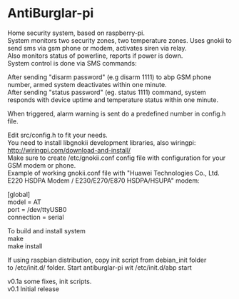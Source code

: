 AntiBurglar-pi  
=====  
  
Home security system, based on raspberry-pi.  
System monitors two security zones, two temperature zones. Uses gnokii to send sms via gsm phone or modem, activates 
siren via relay.  
Also monitors status of powerline, reports if power is down.  
System control is done via SMS commands:  
  
After sending "disarm password" (e.g disarm 1111) to abp GSM phone number, armed system deactivates within one minute.  
After sending "status password" (eg. status 1111) command, system responds with device uptime and temperature status within one minute.  
  
When triggered, alarm warning is sent do a predefined number in config.h file.  
  
Edit src/config.h to fit your needs.  
You need to install libgnokii development libraries, also wiringpi:  
http://wiringpi.com/download-and-install/  
Make sure to create /etc/gnokii.conf config file with configuration for your GSM modem or phone.  
Example of working gnokii.conf file with "Huawei Technologies Co., Ltd. E220 HSDPA Modem / E230/E270/E870 HSDPA/HSUPA" modem:  
  
[global]  
model = AT  
port = /dev/ttyUSB0  
connection = serial  

To build and install system  
make  
make install  

If using raspbian distribution, copy init script from debian_init folder  
to /etc/init.d/ folder. 
Start antiburglar-pi wit /etc/init.d/abp start  
  
  
v0.1a some fixes, init scripts.  
v0.1 Initial release  
